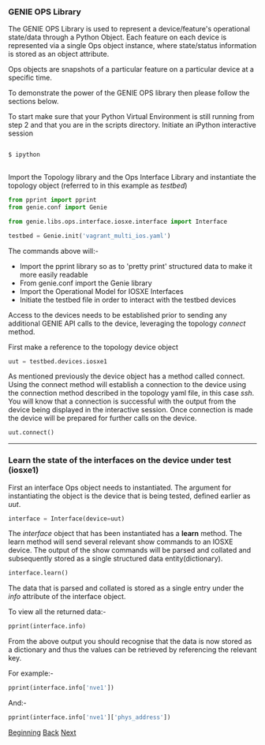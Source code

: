 ### GENIE OPS Library


The GENIE OPS Library is used to represent a device/feature's operational state/data through a Python Object. 
Each feature on each device is represented via a single Ops object instance, where state/status 
information is stored as an object attribute.

Ops objects are snapshots of a particular feature on a particular device at a specific time.
 
To demonstrate the power of the GENIE OPS library then please follow the sections below.

To start make sure that your Python Virtual Environment is still running from step 2 and that you are in 
the scripts directory.
Initiate an iPython interactive session

```bash

$ ipython
     
```

Import the Topology library and the Ops Interface Library and instantiate the topology object (referred to in this example as _testbed_)

```python
from pprint import pprint
from genie.conf import Genie

from genie.libs.ops.interface.iosxe.interface import Interface

testbed = Genie.init('vagrant_multi_ios.yaml')

```

The commands above will:-

* Import the pprint library so as to 'pretty print' structured data to make it more easily readable
* From genie.conf import the Genie library
* Import the Operational Model for IOSXE Interfaces
* Initiate the testbed file in order to interact with the testbed devices


Access to the devices needs to be established prior to sending any additional GENIE API calls to the device, leveraging
the topology _connect_ method. 

First make a reference to the topology device object

```python
uut = testbed.devices.iosxe1
```

As mentioned previously the device object has a method called connect.  Using the connect method will establish a connection to the device
using the connection method described in the topology yaml file, in this case _ssh_.  You will know that a connection is successful with the 
output from the device being displayed in the interactive session. Once connection is made the device will be prepared 
for further calls on the device.

```python
uut.connect()
```

---

### Learn the state of the interfaces on the device under test (iosxe1)

First an interface Ops object needs to instantiated.  The argument for instantiating the object is the device that is
being tested, defined earlier as _uut_.

```python
interface = Interface(device=uut)
```

The _interface_ object that has been instantiated has a **learn** method.  The learn method will send several 
relevant show commands to an IOSXE device.  The output of the show commands will be parsed and collated and subsequently stored
as a single structured data entity(dictionary).

```python
interface.learn()
```

The data that is parsed and collated is stored as a single entry under the _info_ attribute of the interface object.
  
To view all the returned data:-

```python
pprint(interface.info)
```

From the above output you should recognise that the data is now stored as a dictionary and thus the values can be 
retrieved by referencing the relevant key.

For example:-

```python
pprint(interface.info['nve1'])
```

And:-

```python
pprint(interface.info['nve1']['phys_address'])
```






[Beginning](../README.md)   [Back](./step2.md)  [Next](./step3b.md)